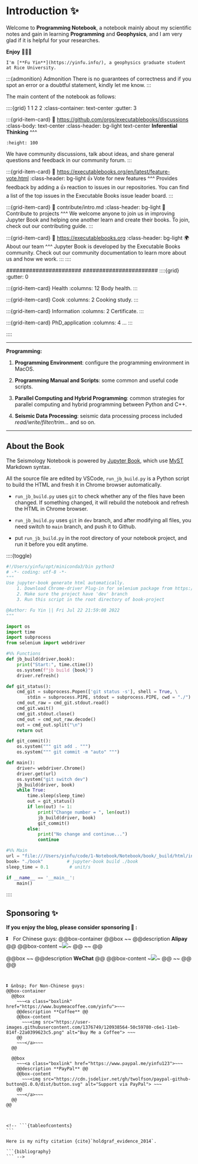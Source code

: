 # Introduction ✨

Welcome to **Programming Notebook**, a notebook mainly about my scientific notes and gain in learning **Programming** and **Geophysics**, and I am very glad if it is helpful for your researches. 

**Enjoy** 👋👋👋

```{margin} About Author
I'm [**Fu Yin**](https://yinfu.info/), a geophysics graduate student at Rice University.
```

:::{admonition} Admonition
There is no guarantees of correctness and if you spot an error or a doubtful statement, kindly let me know.
:::

The main content of the notebook as follows:

::::{grid} 1 1 2 2
:class-container: text-center
:gutter: 3



:::{grid-item-card}
:link: https://github.com/orgs/executablebooks/discussions
:class-body: text-center
:class-header: bg-light text-center
**Inferential Thinking**
^^^
```{image} https://inferentialthinking.com/_static/favicon.png
:height: 100
```
We have community discussions, talk about ideas, and share general questions and feedback in our community forum.
:::



:::{grid-item-card}
:link: https://executablebooks.org/en/latest/feature-vote.html
:class-header: bg-light
👍 Vote for new features
^^^
Provides feedback by adding a 👍 reaction to issues in our repositories.
You can find a list of the top issues in the Executable Books issue leader board.
:::




:::{grid-item-card}
:link: contribute/intro.md
:class-header: bg-light
🙌 Contribute to projects
^^^
We welcome anyone to join us in improving Jupyter Book and helping one another learn and create their books.
To join, check out our contributing guide.
:::




:::{grid-item-card}
:link: https://executablebooks.org
:class-header: bg-light
🌍 About our team
^^^
Jupyter Book is developed by the Executable Books community.
Check out our community documentation to learn more about us and how we work.
:::
::::



#######################
#######################
::::{grid}
:gutter: 0

:::{grid-item-card} Health
:columns: 12
Body health.
:::

:::{grid-item-card} Cook
:columns: 2
Cooking study.
:::

:::{grid-item-card} Information
:columns: 2
Certificate.
:::

:::{grid-item-card} PhD_application
:columns: 4
...
:::

::::




---
**Programming:**

1. **Programming Environment**: configure the programming environment in MacOS.

2. **Programming Manual and Scripts**: some common and useful code scripts.

3. **Parallel Computing and Hybrid Programming**: common strategies for parallel computing and hybrid programming between Python and C++.

4. **Seismic Data Processing**: seismic data processing process included *read/write/filter/trim...* and so on.

---




## About the Book

The Seismology Notebook is powered by [Jupyter Book](https://jupyterbook.org/en/stable/intro.html), which use [MyST](https://sphinx-design.readthedocs.io/en/sbt-theme/grids.html) Markdown syntax.


All the source file are edited by VSCode, `run_jb_build.py` is a Python script to build the HTML and fresh it in Chrome browser automatically. 

- `run_jb_build.py` uses `git` to check whether any of the files have been changed. If something changed, it will rebuild the notebook and refresh the HTML in Chrome browser.

- `run_jb_build.py` uses `git` in `dev` branch, and after modifying all files, you need switch to `main` branch, and push it to Github.

- put `run_jb_build.py` in the root directory of your notebook project, and run it before you edit anytime.

::::{toggle}
```python
#!/Users/yinfu/opt/miniconda3/bin python3
# -*- coding: utf-8 -*-
"""
Use jupyter-book generate html automatically.
    1. Download Chrome-driver Plug-in for selenium package from https://chromedriver.chromium.org/
    2. Make sure the project have 'dev' branch
    3. Run this script in the root directory of book-project

@Author: Fu Yin || Fri Jul 22 21:59:08 2022
"""

import os
import time
import subprocess
from selenium import webdriver

#%% Functions
def jb_build(driver,book):
    print("Start:", time.ctime())
    os.system(f"jb build {book}")
    driver.refresh()

def git_status():
    cmd_git = subprocess.Popen(['git status -s'], shell = True, \
        stdin = subprocess.PIPE, stdout = subprocess.PIPE, cwd = "./")  
    cmd_out_raw = cmd_git.stdout.read()
    cmd_git.wait()
    cmd_git.stdout.close()
    cmd_out = cmd_out_raw.decode()
    out = cmd_out.split("\n")
    return out

def git_commit():
    os.system(""" git add . """)
    os.system(""" git commit -m "auto" """)

def main():
    driver= webdriver.Chrome()
    driver.get(url)
    os.system("git switch dev")
    jb_build(driver, book)
    while True:
        time.sleep(sleep_time)
        out = git_status() 
        if len(out) != 1:
            print("Change number = ", len(out))
            jb_build(driver, book)
            git_commit()
        else:
            print("No change and continue...")
            continue

#%% Main
url = "file:///Users/yinfu/code/1-Notebook/Notebook/book/_build/html/intro.html"
book= "./book"         # jupyter-book build ./book
sleep_time = 0.1        # unit/s

if __name__ == '__main__':
    main()
```
::::







## Sponsoring ✨
**If you enjoy the blog, please consider sponsoring 🍿 :**

⏬ &nbsp; For Chinese guys:
@@box-container
  @@box
    ~~~<a class="boxlink">~~~
    @@description **Alipay** @@
    @@box-content
      ~~~<img src="/assets/blog-data/fig/Alipay.jpg">~~~
    @@
    ~~~</a>~~~
  @@

  @@box
    ~~~<a class="boxlink">~~~
    @@description **WeChat** @@
    @@box-content
      ~~~<img src="/assets/blog-data/fig/WeChat.jpg">~~~
    @@
    ~~~</a>~~~
  @@
@@
~~~<br>~~~


⏬ &nbsp; For Non-Chinese guys:
@@box-container
  @@box
    ~~~<a class="boxlink" href="https://www.buymeacoffee.com/yinfu">~~~
    @@description **Coffee** @@
    @@box-content
      ~~~<img src="https://user-images.githubusercontent.com/1376749/120938564-50c59780-c6e1-11eb-814f-22a0399623c5.png" alt="Buy Me a Coffee"> ~~~
    @@
    ~~~</a>~~~
  @@

  @@box
    ~~~<a class="boxlink" href="https://www.paypal.me/yinfu123">~~~
    @@description **PayPal** @@
    @@box-content
      ~~~<img src="https://cdn.jsdelivr.net/gh/twolfson/paypal-github-button@1.0.0/dist/button.svg" alt="Support via PayPal"> ~~~
    @@
    ~~~</a>~~~
  @@
@@



<!-- ```{tableofcontents}
```

Here is my nifty citation {cite}`holdgraf_evidence_2014`.

```{bibliography}
``` -->




